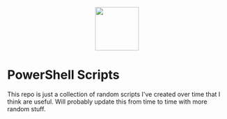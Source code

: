 <p align="center"> 
    <img src="https://media.tenor.com/dc1V2uGIXgAAAAAj/seseren-blue-archive.gif" width="100"/> 
</p>

# PowerShell Scripts
This repo is just a collection of random scripts I've created over time that I think are useful.
Will probably update this from time to time with more random stuff.
